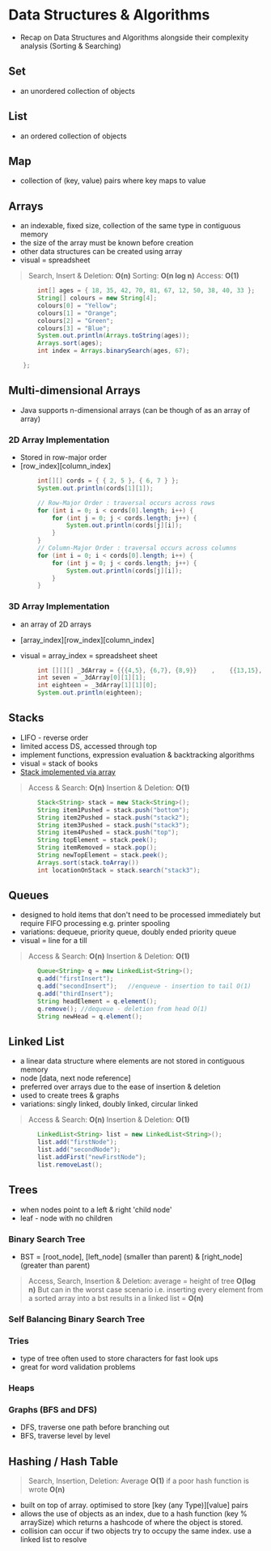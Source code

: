 # Data Structures & Algorithms
- Recap on Data Structures and Algorithms alongside their complexity analysis (Sorting & Searching)

## Set
- an unordered collection of objects

## List
- an ordered collection of objects

## Map
- collection of (key, value) pairs where key maps to value 

## Arrays
- an indexable, fixed size, collection of the same type in contiguous memory
- the size of the array must be known before creation
- other data structures can be created using array
- visual = spreadsheet
> Search, Insert & Deletion: **O(n)** Sorting: **O(n log n)** Access: **O(1)**

```JAVA
        int[] ages = { 18, 35, 42, 70, 81, 67, 12, 50, 38, 40, 33 };
        String[] colours = new String[4];
        colours[0] = "Yellow";
        colours[1] = "Orange";
        colours[2] = "Green";
        colours[3] = "Blue";
        System.out.println(Arrays.toString(ages));
        Arrays.sort(ages);
        int index = Arrays.binarySearch(ages, 67);

    };
```
## Multi-dimensional Arrays
- Java supports n-dimensional arrays (can be though of as an array of array)

### 2D Array Implementation 
- Stored in row-major order
- [row_index][column_index]

```JAVA
        int[][] cords = { { 2, 5 }, { 6, 7 } };
        System.out.println(cords[1][1]);

        // Row-Major Order : traversal occurs across rows
        for (int i = 0; i < cords[0].length; i++) {
            for (int j = 0; j < cords.length; j++) {
                System.out.println(cords[j][i]);
            }
        }
        // Column-Major Order : traversal occurs across columns
        for (int i = 0; i < cords[0].length; i++) {
            for (int j = 0; j < cords.length; j++) {
                System.out.println(cords[j][i]);
            }
        }
```
### 3D Array Implementation 
- an array of 2D arrays
- [array_index][row_index][column_index]

- visual = array_index = spreadsheet sheet
```JAVA
        int [][][] _3dArray = {{{4,5}, {6,7}, {8,9}}    ,    {{13,15}, {18,20}, {17,68}}};
        int seven = _3dArray[0][1][1];
        int eighteen = _3dArray[1][1][0];
        System.out.println(eighteen);
```

## Stacks
- LIFO - reverse order
- limited access DS, accessed through top
- implement functions, expression evaluation & backtracking algorithms
- visual = stack of books
- [Stack implemented via array](https://github.com/GXQ7/Java100Days/blob/master/codeSamples/MyStack.Java)

> Access & Search: **O(n)** Insertion & Deletion: **O(1)**

```JAVA
        Stack<String> stack = new Stack<String>();
        String item1Pushed = stack.push("bottom"); 
        String item2Pushed = stack.push("stack2"); 
        String item3Pushed = stack.push("stack3"); 
        String item4Pushed = stack.push("top"); 
        String topElement = stack.peek();   
        String itemRemoved = stack.pop();   
        String newTopElement = stack.peek();
        Arrays.sort(stack.toArray())
        int locationOnStack = stack.search("stack3");   
```

## Queues
- designed to hold items that don't need to be processed immediately but require FIFO processing e.g. printer spooling
- variations: dequeue, priority queue, doubly ended priority queue
- visual = line for a till
> Access & Search: **O(n)** Insertion & Deletion: **O(1)**
```JAVA
        Queue<String> q = new LinkedList<String>();
        q.add("firstInsert");
        q.add("secondInsert");   //enqueue - insertion to tail O(1)
        q.add("thirdInsert");   
        String headElement = q.element(); 
        q.remove(); //dequeue - deletion from head O(1)
        String newHead = q.element();
```
## Linked List
- a linear data structure where elements are not stored in contiguous memory
- node [data, next node reference] 
- preferred over arrays due to the ease of insertion & deletion
- used to create trees & graphs
- variations: singly linked, doubly linked, circular linked
> Access & Search: **O(n)** Insertion & Deletion: **O(1)**

```JAVA
        LinkedList<String> list = new LinkedList<String>();
        list.add("firstNode");
        list.add("secondNode");
        list.addFirst("newFirstNode");
        list.removeLast();
```

## Trees
- when nodes point to a left & right 'child node'
- leaf - node with no children

### Binary Search Tree
- BST = [root_node], [left_node] (smaller than parent) & [right_node] (greater than parent)

> Access, Search, Insertion & Deletion: average = height of tree **O(log n)** But can in the worst case scenario i.e. inserting every element from a sorted array into a bst results in a linked list = **O(n)**

### Self Balancing Binary Search Tree
### Tries
- type of tree often used to store characters for fast look ups
- great for word validation problems 
### Heaps
### Graphs (BFS and DFS)
- DFS, traverse one path before branching out 
- BFS, traverse level by level 



## Hashing / Hash Table 
> Search, Insertion, Deletion: Average **O(1)** if a poor hash function is wrote **O(n)**
- built on top of array. optimised to store [key (any Type)][value] pairs
- allows the use of objects as an index, due to a hash function (key % arraySize) which returns a hashcode of where the object is stored.
- collision can occur if two objects try to occupy the same index. use a linked list to resolve